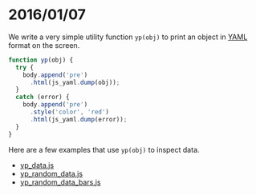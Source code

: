 # 2016/01/07

We write a very simple utility function `yp(obj)` to print an object in [YAML](http://yaml.org/) format on the screen. 
```javascript
function yp(obj) { 
  try {
    body.append('pre')
      .html(js_yaml.dump(obj));
  }
  catch (error) {
    body.append('pre')
      .style('color', 'red')
      .html(js_yaml.dump(error));
  }
}
```
Here are a few examples that use `yp(obj)` to inspect data.

- [yp_data.js](https://bigdata-mindstorms.github.io/d3-playground/#https://bigdata-mindstorms.github.io/d3-playground/ontouchstart/2016/01/07/yp_data.js)
- [yp_random_data.js](https://bigdata-mindstorms.github.io/d3-playground/#https://bigdata-mindstorms.github.io/d3-playground/ontouchstart/2016/01/07/yp_random_data.js)
- [yp_random_data_bars.js](https://bigdata-mindstorms.github.io/d3-playground/#https://bigdata-mindstorms.github.io/d3-playground/ontouchstart/2016/01/07/yp_random_data_bars.js)
